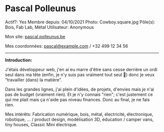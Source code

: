 # Pascal Polleunus

Actif?: Yes
Membre depuis: 04/10/2021
Photo: Cowboy.square.jpg
Pôle(s): Bois, Fab Lab, Métal
Utilisateur: Anonymous

Mon site: [pascal.polleunus.be](https://pascal.polleunus.be/)

Mes coordonnées: [pascal@example.com](mailto:pascal@example.com) / +32 499 12 34 56

---

**Introduction:**

J'étais développeur web, j'en ai eu marre d'être sans cesse derrière un ordi seul dans ma tête (enfin, je n'y suis pas vraiment tout seul 🤪) donc je veux “travailler (dans) la matière”.

Dans les grandes lignes, j'ai plein d'idées, de projets, d'envies mais je n'ai pas de budget (vraiment rien). Et je n'y connais "rien"; c'est justement ce qui me plait mais ça n'aide pas niveau finances. Donc au final, je ne fais rien.

Mes intérêts: Fabrication numérique, bois, métal, électricité, électronique, robotique, … / product design, modélisation 3D, éducation / camper vans, tiny houses, Classic Mini électrique.
